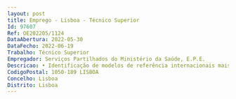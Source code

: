 ```yaml
--- 
layout: post
title: Emprego - Lisboa - Técnico Superior
Id: 97607
Ref: OE202205/1124
DataAbertura: 2022-05-30
DataFecho: 2022-06-19
Trabalho: Técnico Superior
Empregador: Serviços Partilhados do Ministério da Saúde, E.P.E.
Descricao: • Identificação de modelos de referência internacionais mais relevantes, guia de boas práticas de qualidade, segurança, interoperabilidade, usabilidade e acessibilidade de Sistemas de Informação da Saúde.• Levantamento de requisitos de negócio e tradução efetiva das expectativas do negócio para requisitos.• Caracterização de fluxos de informação, processos, arquiteturas de componentes   aplicações e plataformas tecnológicas • Caracterização de processos existentes e modelação desenho de Processos de Negócio • Redefinir procedimentos e instruções de trabalho de verificação de declaração de conformidade • Capacidade de identificar potenciais riscos nos processos existentes e comunicar as situações detetadas • Identificar e desenvolver testes para garantir o cumprimento dos requisitos definidos • Definir iniciativas e recursos necessários à realização de um programa de conformidade e avaliações internas de sistemas de informação • Desenvolver e implementar estratégias de assessment de Sistemas de Informação, alinhadas com normas, especificações técnicas e as boas práticas de auditoria ISO 9001 • Planear ações de avaliação especificas, de acordo os referenciais propostos pela SPMS • Realizar ações de avaliação de Sistemas de Informação alinhadas com normas, especificações técnicas e as boas práticas de auditoria • Operacionalizar o programa de conformidade e avaliações internas de sistemas de informação e verificar se os sistemas de informação cumprem os normativos legais aplicáveis • Avaliar a conformidade dos Sistemas de Informação, relativamente ao cumprimento da legislação em vigor e das normas técnicas publicadas pelas entidades competentes • Garantir o acompanhamento dos planos de ação das Não Conformidades identificadas • Definição de Processos e Procedimentos de Auditoria em Sistemas Informação, alinhadas com normas, especificações técnicas e as boas praticas de auditoria (ISO 27001) (RCM 41 2018) • Elaboração de documentação  Processos, Procedimentos, instruções de Trabalho, Fichas de Serviço, entre outros.• Monitorizar e gerar relatórios sobre o desempenho dos serviços prestados • Articulação com as Equipas Internas da SPMS e entidades terceiras, no âmbito dos Sistemas de Informação alvo de Processos de Conformidade de acordo a legislação em vigor • Garantir o cumprimento dos procedimentos e boas práticas instituídas • Garantir o cumprimento dos prazos e entregas definidas pela organização.
CodigoPostal: 1050-189 LISBOA
Concelho: Lisboa
Distrito: Lisboa
--- 
```

